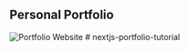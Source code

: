 ## Personal Portfolio

![Portfolio Website](https://i.ibb.co/WgPMpts/image.png)
#   n e x t j s - p o r t f o l i o - t u t o r i a l  
 